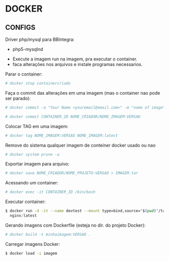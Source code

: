 # DOCKER

## CONFIGS

Driver php/mysql para BBIntegra:
- php5-mysqlnd

+ Execute a imagem run na imagem, pra executar o container.
+ faca alterações nos arquivos e instale programas necessarios.

Parar o container:

```sh
# docker stop containercriado
```

Faça o commit das alterações em uma imagem (mas o container nao pode ser parado):

```sh
# docker commit -a "Your Name <youremail@email.com>" -m "nome of image" CONTAINER_ID nome_criador/nome_imagem:versao

# docker commit CONTAINER_ID NOME_CRIADOR/NOME_IMAGEM:VERSAO
```


Colocar TAG em uma imagem:
```sh
# docker tag NOME_IMAGEM:VERSAO NOME_IMAGEM:latest
```

Remove do sistema qualquer imagem de conteiner docker usado ou nao
```sh
# docker system prune -a
```

Exportar imagem para arquivo:
```sh
# docker save NOME_CRIADOR/NOME_PROJETO:VERSAO > IMAGEM.tar
```

Acessando um container:
```sh
# docker exec -it CONTAINER_ID /bin/bash
```

Executar container:

```sh
$ docker run -d -it --name devtest --mount type=bind,source="$(pwd)"/target,target=/app \
  nginx:latest
```

Gerando imagens com Dockerfile (esteja no dir. do projeto Docker):
```sh
# docker build -t minhaimagem:VERSAO .
```

Carregar imagens Docker:
```sh
$ docker load -i imagem
```

